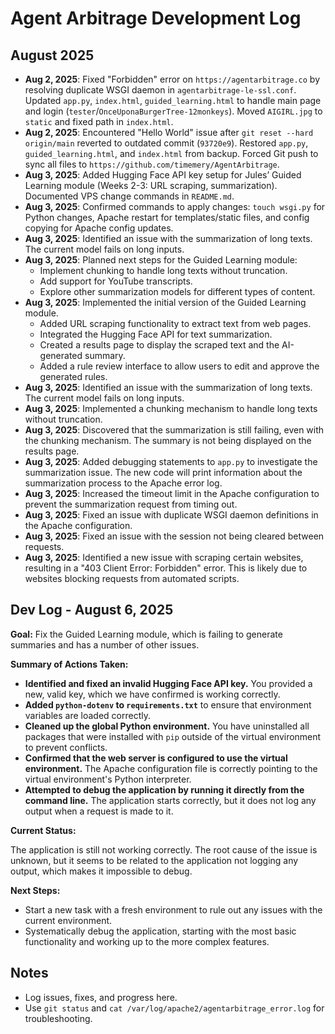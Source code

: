 # Agent Arbitrage Development Log

## August 2025
- **Aug 2, 2025**: Fixed "Forbidden" error on `https://agentarbitrage.co` by resolving duplicate WSGI daemon in `agentarbitrage-le-ssl.conf`. Updated `app.py`, `index.html`, `guided_learning.html` to handle main page and login (`tester`/`OnceUponaBurgerTree-12monkeys`). Moved `AIGIRL.jpg` to `static` and fixed path in `index.html`.
- **Aug 2, 2025**: Encountered "Hello World" issue after `git reset --hard origin/main` reverted to outdated commit (`93720e9`). Restored `app.py`, `guided_learning.html`, and `index.html` from backup. Forced Git push to sync all files to `https://github.com/timemery/AgentArbitrage`.
- **Aug 3, 2025**: Added Hugging Face API key setup for Jules’ Guided Learning module (Weeks 2-3: URL scraping, summarization). Documented VPS change commands in `README.md`.
- **Aug 3, 2025**: Confirmed commands to apply changes: `touch wsgi.py` for Python changes, Apache restart for templates/static files, and config copying for Apache config updates.
- **Aug 3, 2025**: Identified an issue with the summarization of long texts. The current model fails on long inputs.
- **Aug 3, 2025**: Planned next steps for the Guided Learning module:
  - Implement chunking to handle long texts without truncation.
  - Add support for YouTube transcripts.
  - Explore other summarization models for different types of content.
- **Aug 3, 2025**: Implemented the initial version of the Guided Learning module.
  - Added URL scraping functionality to extract text from web pages.
  - Integrated the Hugging Face API for text summarization.
  - Created a results page to display the scraped text and the AI-generated summary.
  - Added a rule review interface to allow users to edit and approve the generated rules.
- **Aug 3, 2025**: Identified an issue with the summarization of long texts. The current model fails on long inputs.
- **Aug 3, 2025**: Implemented a chunking mechanism to handle long texts without truncation.
- **Aug 3, 2025**: Discovered that the summarization is still failing, even with the chunking mechanism. The summary is not being displayed on the results page.
- **Aug 3, 2025**: Added debugging statements to `app.py` to investigate the summarization issue. The new code will print information about the summarization process to the Apache error log.
- **Aug 3, 2025**: Increased the timeout limit in the Apache configuration to prevent the summarization request from timing out.
- **Aug 3, 2025**: Fixed an issue with duplicate WSGI daemon definitions in the Apache configuration.
- **Aug 3, 2025**: Fixed an issue with the session not being cleared between requests.
- **Aug 3, 2025**: Identified a new issue with scraping certain websites, resulting in a "403 Client Error: Forbidden" error. This is likely due to websites blocking requests from automated scripts.

## Dev Log - August 6, 2025

**Goal:** Fix the Guided Learning module, which is failing to generate summaries and has a number of other issues.

**Summary of Actions Taken:**

*   **Identified and fixed an invalid Hugging Face API key.** You provided a new, valid key, which we have confirmed is working correctly.
*   **Added `python-dotenv` to `requirements.txt`** to ensure that environment variables are loaded correctly.
*   **Cleaned up the global Python environment.** You have uninstalled all packages that were installed with `pip` outside of the virtual environment to prevent conflicts.
*   **Confirmed that the web server is configured to use the virtual environment.** The Apache configuration file is correctly pointing to the virtual environment's Python interpreter.
*   **Attempted to debug the application by running it directly from the command line.** The application starts correctly, but it does not log any output when a request is made to it.

**Current Status:**

The application is still not working correctly. The root cause of the issue is unknown, but it seems to be related to the application not logging any output, which makes it impossible to debug.

**Next Steps:**

*   Start a new task with a fresh environment to rule out any issues with the current environment.
*   Systematically debug the application, starting with the most basic functionality and working up to the more complex features.

## Notes
- Log issues, fixes, and progress here.
- Use `git status` and `cat /var/log/apache2/agentarbitrage_error.log` for troubleshooting.